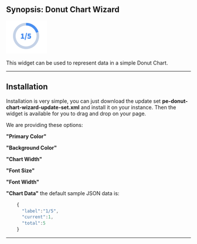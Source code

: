 ## Synopsis: Donut Chart Wizard

![alt text](../../images/pe-donut-chart-wizard.png "Donut Chart Wizard")

This widget can be used to represent data in a simple Donut Chart.

***

## Installation

Installation is very simple, you can just download the update set **pe-donut-chart-wizard-update-set.xml** and install it on your instance. Then the widget is available for you to drag and drop on your page.

We are providing these options:

**"Primary Color"**

**"Background Color"**

**"Chart Width"**

**"Font Size"**

**"Font Width"**

**"Chart Data"** the default sample JSON data is:

```javascript
    {
      "label":"1/5",
      "current":1,
      "total":5
    }
```

***
